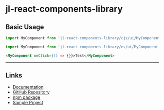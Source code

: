 # jl-react-components-library

## Basic Usage

```js
import MyComponent from 'jl-react-components-library/cjs/ui/MyComponent' // commonjs

import MyComponent from 'jl-react-components-library/es/ui/MyComponent' // ES modules
```

```html
<MyComponent onClick={() => {}}>Test</MyComponent>
```

---

## Links

- [Documentation](https://jmlivingston.github.io/react-components-library)
- [GitHub Repository](https://github.com/jmlivingston/react-components-library)
- [npm package](https://www.npmjs.com/package/jl-react-components-library)
- [Sample Project](https://github.com/jmlivingston/react-components-library-example-cra)
